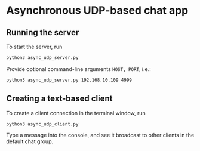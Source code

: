 # Asynchronous UDP-based chat app

## Running the server

To start the server, run
```bash
python3 async_udp_server.py
```

Provide optional command-line arguments `HOST, PORT`, i.e.:
```bash
python3 async_udp_server.py 192.168.10.109 4999
```


## Creating a text-based client

To create a client connection in the terminal window, run
```bash
python3 async_udp_client.py
```

Type a message into the console, and see it broadcast to other clients in the default chat group.